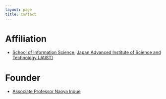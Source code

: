 ```yaml
---
layout: page
title: Contact
---
```


# Affiliation

- <a href="https://www.jaist.ac.jp/english/areas/information-science.html">School of Information Science</a>, <a href="https://www.jaist.ac.jp/english/">Japan Advanced Institute of Science and Technology (JAIST)</a>


# Founder
- [Associate Professor Naoya Inoue](https://naoya-i.github.io/)
